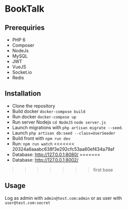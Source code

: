 
# BookTalk


## Prerequiries
- PHP 6
- Composer
- NodeJs
- MySQL
- JWT
- VueJS
- Socket.io
- Redis

## Installation
- Clone the repository
- Build docker `docker-compose build`
- Run docker `docker-compose up`
- Run server Nodejs `cd NodeJS` `node server.js`
- Launch migrations with `php artisan migrate --seed`.
- Launch `php artisan db:seed --class=UserSeeder`
- Build front with `npm run dev`
- Run: `npm run watch`
<<<<<<< 20324a6aaabc638f3e292cfc53aa60ef434a79af
- Database: http://127.0.0.1:8080/
=======
- Database: http://127.0.0.1:8002/
>>>>>>> first base


## Usage

Log as admin with `admin@test.com:admin` or as user with `user@test.com:secret`

